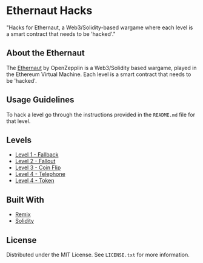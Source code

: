 # Ethernaut Hacks

"Hacks for Ethernaut, a Web3/Solidity-based wargame where each level is a smart contract that needs to be 'hacked'."

## About the Ethernaut

The [Ethernaut](https://ethernaut.openzeppelin.com) by OpenZepplin is a Web3/Solidity based wargame, played in the Ethereum Virtual Machine. Each level is a smart contract that needs to be 'hacked'.

## Usage Guidelines
To hack a level go through the instructions provided in the `README.md` file for that level.

## Levels

- [Level 1 - Fallback](https://github.com/PervezSH/ethernaut-hacks/tree/main/01-fallback)
- [Level 2 - Fallout](https://github.com/PervezSH/ethernaut-hacks/tree/main/02-fallout)
- [Level 3 - Coin Flip](https://github.com/PervezSH/ethernaut-hacks/tree/main/03-coin-flip)
- [Level 4 - Telephone](/04-telephone/)
- [Level 4 - Token](/05-token/)

## Built With
- [Remix](https://remix.ethereum.org/)
- [Solidity](https://docs.soliditylang.org/en/v0.8.13/)

## License
Distributed under the MIT License. See `LICENSE.txt` for more information.
